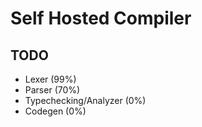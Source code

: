 # Self Hosted Compiler
## TODO
- Lexer (99%)
- Parser (70%)
- Typechecking/Analyzer (0%)
- Codegen (0%)